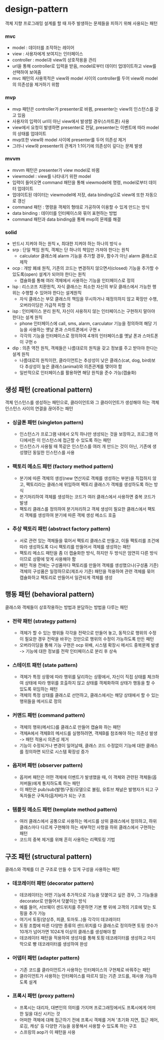# design-pattern
객체 지향 프로그래밍 설계를 할 때 자주 발생하는 문제들을 피하기 위해 사용되는 패턴

### mvc
- model : 데이터를 조작하는 레이어
- view : 사용자에게 보여지는 인터페이스
- controller : model과 view의 상호작용을 관리
- url을 통해 controller로 입력을 받음, model로부터 데이터 업데이트하고 view를 선택하여 보여줌
- mvc 패턴의 사용목적은 view와 model 사이의 controller를 두어 view와 model의 의존성을 제거하기 위함

### mvp
- mvp 패턴은 controller가 presenter로 바뀜, presenter는 view의 인스턴스를 갖고 있음
- 사용자의 입력이 url이 아닌 view에서 발생할 경우(스마트폰) 사용
- view에서 요청이 발생하면 presenter로 전달, presenter는 이벤트에 따라 model의 상태를 업데이트
- mvp또한 view와 model 사이에 presenter를 두어 의존성 제거
- 그러나 view와 presenter의 관계가 1:1이기에 의존성이 깊다는 문제 발생

### mvvm
- mvvm 패턴은 presenter가 view model로 바뀜
- viewmodel : view를 나타내기 위한 model
- 입력이 들어오면 command 패턴을 통해 viewmodel에 명령, model로부터 데이터 업데이트
- 업데이트된 데이터는 viewmodel에 저장, data binding으로 view에 또한 자동으로 갱신
- command 패턴 : 명령을 객체의 형태로 가공하여 이용할 수 있게 만드는 방식
- data binding : 데이터를 인터페이스와 묶어 표현하는 방법
- command 패턴과 data binding을 통해 mvp의 문제를 해결

### solid
- 반드시 지켜야 하는 원칙 x, 최대한 지켜야 하는 하나의 방식 o
- srp : 단일 책임 원칙, 객체는 단 하나의 책임만 가져야 한다는 원칙
  - calculator 클래스에 alarm 기능을 추가할 경우, 함수가 아닌 alarm 클래스로 제작
- ocp : 개방 폐쇄 원칙, 기존의 코드는 변경하지 않으면서(closed) 기능을 추가할 수 있도록(open) 설계가 되어야 한다는 원칙
  - 캡슐화를 통해 여러 객체에서 사용하는 기능을 인터페이스로 정의
- lsp : 리스코프 치환원칙, 자식 클래스는 최소한 자신의 부모 클래스에서 가능한 행위는 수행할 수 있어야 한다는 설계원칙
  - 자식 클래스는 부모 클래스의 책임을 무시하거나 재정의하지 않고 확장만 수행, 오버라이딩은 가급적 피할 것
- isp : 인터페이스 분리 원칙, 자신이 사용하지 않는 인터페이스는 구현하지 말아야 한다는 설계 원칙
  - phone 인터페이스에 call, sms, alarm, carculator 기능을 정의하여 해당 기능을 사용하는 옛날 폰과 스마트폰에서 구현 x
  - 각각의 기능을 인터페이스로 정의하여 4개의 인터페이스를 옛날 폰과 스마트폰이 구현 o
- dip : 의존 역전 원칙, 객체들은 나름대로의 원칙을 갖고 정보를 주고 받아야 한다는 설계 원칙
  - 나름대로의 원칙이란, 클라이언트는 추상성이 낮은 클래스(cat, dog, bird)보다 추상성이 높은 클래스(animal)와 의존관계를 맺어야 함
  - 일반적으로 인터페이스를 활용하면 해당 원칙을 준수 가능(캡슐화)

## 생성 패턴 (creational pattern)
객체 인스턴스를 생성하는 패턴으로, 클라이언트와 그 클라이언트가 생성해야 하는 객체 인스턴스 사이의 연결을 끊어주는 패턴

- ### 싱글톤 패턴 (singleton pattern)
  - 인스턴스가 프로그램 내에서 오직 하나만 생성되는 것을 보장하고, 프로그램 어디에서든 이 인스턴스에 접근할 수 있도록 하는 패턴
  - 인스턴스가 사용될 때 똑같은 인스턴스를 여러 개 만드는 것이 아닌, 기존에 생성했던 동일한 인스턴스를 사용

- ### 팩토리 메소드 패턴 (factory method pattern)
  - 분기에 따른 객체의 생성(new 연산자로 객체를 생성하는 부분)을 직접하지 않고, 팩토리라는 클래스에 위임하여 팩토리 클래스가 객체를 생성하도록 하는 방식
  - 분기처리하여 객체를 생성하는 코드가 여러 클래스에서 사용하면 중복 코드가 발생
  - 팩토리 클래스를 정의하여 분기처리하고 객체 생성이 필요한 클래스에서 팩토리 객체를 생성하여 분기에 따른 객체 생성 메소드 호출

- ### 추상 팩토리 패턴 (abstract factory pattern)
  - 서로 관련 있는 객체들을 묶어서 팩토리 클래스로 만들고, 이들 팩토리를 조건에 따라 생성하도록 다시 팩토리를 만들어서 객체를 생성하는 패턴
  - 팩토리 메소드 패턴을 좀 더 캡슐화한 방식, 하지만 두 방식은 엄연히 다른 방식이므로 상황에 맞게 사용해야 함
  - 패턴 적용 전에는 구성품마다 팩토리를 만들어 객체를 생성했으나(구성품 기준) 객체의 구성품은 일정하므로(제조사 기준) 패턴을 적용하여 관련 객체를 묶어 캡슐화하고 팩토리로 만들어서 일관되게 객체를 생성

## 행동 패턴 (behavioral pattern)
클래스와 객체들이 상호작용하는 방법과 분담하는 방법을 다루는 패턴

- ### 전략 패턴 (strategy pattern)
  - 객체가 할 수 있는 행위들 각각을 전략으로 만들어 놓고, 동적으로 행위의 수정이 필요한 경우 전략을 바꾸는 것만으로 행위의 수정이 가능하도록 만든 패턴
  - 오버라이딩을 통해 기능 구현은 ocp 위배, 시스템 확장시 메서드 중복문제 발생 -> 기능에 대한 정보를 전략 인터페이스로 분리 후 상속

- ### 스테이트 패턴 (state pattern)
  - 객체가 특정 상황에 따라 행위를 달리하는 상황에서, 자신이 직접 상태를 체크하여 상태에 따라 행위를 호출하지 않고 상태를 객체화하여 상태가 행동을 할 수 있도록 위임하는 패턴
  - 객체의 특정 상태를 클래스로 선언하고, 클래스에서는 해당 상태에서 할 수 있는 행위들을 메서드로 정의

- ### 커맨드 패턴 (command pattern)
  - 객체의 행위(메서드)를 클래스로 만들어 캡슐화 하는 패턴
  - 객체A에서 객체B의 메서드를 실행하려면, 객체B를 참조해야 하는 의존성 발생 -> 패턴 적용시 의존성 제거
  - 기능이 수정되거나 변경이 일어날때, 클래스 코드 수정없이 기능에 대한 클래스를 정의하면 되므로 시스템 확장성 증가

- ### 옵저버 패턴 (observer pattern)
  - 옵저버 패턴은 어떤 객체에 이벤트가 발생했을 때, 이 객체와 관련된 객체들(옵저버들)에게 통지하도록 하는 패턴
  - 이 패턴은 pub/sub(발행/구동)모델으로 불림, 유튜브 채널은 발행자가 되고 구독자들은 구독자(옵저버)가 되는 구조

- ### 템플릿 메소드 패턴 (template method pattern)
  - 여러 클래스에서 공통으로 사용하는 메서드를 상위 클래스에서 정의하고, 하위 클래스마다 다르게 구현해야 하는 세부적인 사항을 하위 클래스에서 구현하는 패턴
  - 코드의 중복 제거를 위해 흔히 사용하는 리팩토링 기법

## 구조 패턴 (structural pattern)
클래스와 객체를 더 큰 구조로 만들 수 있게 구성을 사용하는 패턴

- ### 데코레이터 패턴 (decorator pattern)
  - 데코레이터는 어떤 기능에 추가적으로 기능을 덧붙이고 싶은 경우, 그 기능들을 decorator로 만들어서 덧붙이는 방식
  - 예를 들어, 서브웨이 샌드위치를 주문하면 기본 빵 위에 고객의 기호에 맞는 토핑을 추가 가능
  - 여기서 토핑(양상추, 피클, 토마토..)들 각각이 데코레이터
  - 토핑 조합에 따른 다양한 종류의 샌드위치를 다 클래스로 정의하면 토핑 갯수가 10개가 넘어가면 1024개 이상의 클래스를 생성해야 함
  - 데코레이터 패턴을 적용하여 생성자를 통해 토핑 데코레이터를 생성하고 마지막으로 빵 데코레이터를 생성하여 완성

- ### 어댑터 패턴 (adapter pattern)
  - 기존 코드를 클라이언트가 사용하는 인터페이스의 구현체로 바꿔주는 패턴
  - 클라이언트가 사용하는 인터페이스를 따르지 않는 기존 코드를, 재사용 가능하도록 설계

- ### 프록시 패턴 (proxy pattern)
  - 프록시는 대리자, 대변인의 의미를 가지며 프로그래밍에서도 프록시에게 어떠한 일을 대신 시키는 것
  - 어떠한 객체에 대해 접근하기 전에 프록시 객체를 거쳐 '초기화 지연, 접근 제어, 로깅, 캐싱' 등 다양한 기능을 응욯해서 사용할 수 있도록 하는 구조
  - 스프링의 aop가 이 패턴을 사용